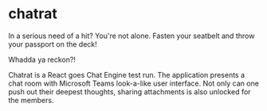 # chatrat


In a serious need of a hit? You're not alone. Fasten your seatbelt and throw your passport on the deck!

Whadda ya reckon?!

Chatrat is a React goes Chat Engine test run. The application presents a chat room with Microsoft Teams look-a-like user interface. Not only can one push out their deepest thoughts, sharing attachments is also unlocked for the members. 
